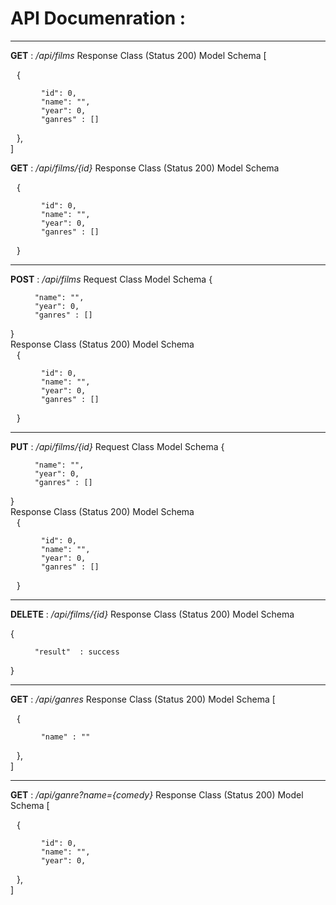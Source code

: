 # API Documenration :

---
 __GET__ : _/api/films_
 Response Class (Status 200)
 Model Schema
[<div style="margin-left: 10px;"> {<div style="margin-left: 10px;">

        "id": 0,
        "name": "",
        "year": 0,
        "ganres" : []
</div>},
</div>] <br>

 __GET__ : _/api/films/{id}_
 Response Class (Status 200)
 Model Schema
<div style="margin-left: 10px;">
{ <div style="margin-left: 10px;">

        "id": 0,
        "name": "",
        "year": 0,
        "ganres" : []
</div>} 
</div>

---
 __POST__ : _/api/films_
 Request Class
 Model Schema
{ <div style="margin-left: 10px;">

        "name": "",
        "year": 0,
        "ganres" : []
</div>}  <br>
 Response Class (Status 200)
 Model Schema
<div style="margin-left: 10px;">
{ <div style="margin-left: 10px;">

        "id": 0,
        "name": "",
        "year": 0,
        "ganres" : []
</div>} 
</div>

---
 __PUT__ : _/api/films/{id}_
 Request Class
 Model Schema
{ <div style="margin-left: 10px;">

        "name": "",
        "year": 0,
        "ganres" : []
</div>}  <br>
 Response Class (Status 200)
 Model Schema
<div style="margin-left: 10px;">
{ <div style="margin-left: 10px;">

        "id": 0,
        "name": "",
        "year": 0,
        "ganres" : []
</div>} 
</div>

---

 __DELETE__ : _/api/films/{id}_
 Response Class (Status 200)
 Model Schema

{ <div style="margin-left: 10px;">

        "result"  : success
</div>} 
</div>

---

 __GET__ : _/api/ganres_
 Response Class (Status 200)
 Model Schema
[<div style="margin-left: 10px;"> {<div style="margin-left: 10px;">

        "name" : ""
</div>},
</div>] <br>

---
 __GET__ : _/api/ganre?name={comedy}_
 Response Class (Status 200)
 Model Schema
[<div style="margin-left: 10px;"> {<div style="margin-left: 10px;">

        "id": 0,
        "name": "",
        "year": 0,
</div>},
</div>] <br>